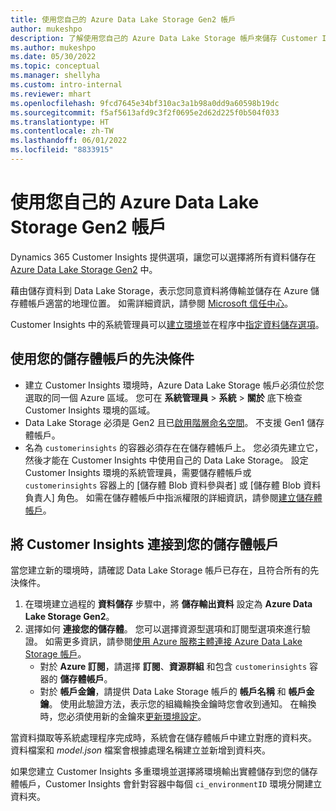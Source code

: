 ```yaml
---
title: 使用您自己的 Azure Data Lake Storage Gen2 帳戶
author: mukeshpo
description: 了解使用您自己的 Azure Data Lake Storage 帳戶來儲存 Customer Insights 資料的需求。
ms.author: mukeshpo
ms.date: 05/30/2022
ms.topic: conceptual
ms.manager: shellyha
ms.custom: intro-internal
ms.reviewer: mhart
ms.openlocfilehash: 9fcd7645e34bf310ac3a1b98a0dd9a60598b19dc
ms.sourcegitcommit: f5af5613afd9c3f2f0695e2d62d225f0b504f033
ms.translationtype: HT
ms.contentlocale: zh-TW
ms.lasthandoff: 06/01/2022
ms.locfileid: "8833915"
---
```

# <a name="use-your-own-azure-data-lake-storage-gen2-account"></a>使用您自己的 Azure Data Lake Storage Gen2 帳戶

Dynamics 365 Customer Insights 提供選項，讓您可以選擇將所有資料儲存在 [Azure Data Lake Storage Gen2](/azure/storage/blobs/data-lake-storage-introduction) 中。

藉由儲存資料到 Data Lake Storage，表示您同意資料將傳輸並儲存在 Azure 儲存體帳戶適當的地理位置。 如需詳細資訊，請參閱 [Microsoft 信任中心](https://www.microsoft.com/trust-center)。

Customer Insights 中的系統管理員可以[建立環境](create-environment.md)並在程序中[指定資料儲存選項](create-environment.md#step-2-configure-data-storage)。

## <a name="prerequisites-to-use-your-storage-account"></a>使用您的儲存體帳戶的先決條件

- 建立 Customer Insights 環境時，Azure Data Lake Storage 帳戶必須位於您選取的同一個 Azure 區域。 您可在 **系統管理員** > **系統** > **關於** 底下檢查 Customer Insights 環境的區域。
- Data Lake Storage 必須是 Gen2 且已[啟用階層命名空間](/azure/storage/blobs/create-data-lake-storage-account)。 不支援 Gen1 儲存體帳戶。
- 名為 `customerinsights` 的容器必須存在在儲存體帳戶上。 您必須先建立它，然後才能在 Customer Insights 中使用自己的 Data Lake Storage。 設定 Customer Insights 環境的系統管理員，需要儲存體帳戶或 `customerinsights` 容器上的 [儲存體 Blob 資料參與者] 或 [儲存體 Blob 資料負責人] 角色。 如需在儲存體帳戶中指派權限的詳細資訊，請參閱[建立儲存體帳戶](/azure/storage/common/storage-account-create?toc=%2Fazure%2Fstorage%2Fblobs%2Ftoc.json&tabs=azure-portal)。

## <a name="connect-customer-insights-with-your-storage-account"></a>將 Customer Insights 連接到您的儲存體帳戶

當您建立新的環境時，請確認 Data Lake Storage 帳戶已存在，且符合所有的先決條件。

1. 在環境建立過程的 **資料儲存** 步驟中，將 **儲存輸出資料** 設定為 **Azure Data Lake Storage Gen2**。
1. 選擇如何 **連接您的儲存體**。 您可以選擇資源型選項和訂閱型選項來進行驗證。 如需更多資訊，請參閱[使用 Azure 服務主體連接 Azure Data Lake Storage 帳戶](connect-service-principal.md)。
   - 對於 **Azure 訂閱**，請選擇 **訂閱**、**資源群組** 和包含 `customerinsights` 容器的 **儲存體帳戶**。
   - 對於 **帳戶金鑰**，請提供 Data Lake Storage 帳戶的 **帳戶名稱** 和 **帳戶金鑰**。 使用此驗證方法，表示您的組織輪換金鑰時您會收到通知。 在輪換時，您必須使用新的金鑰來[更新環境設定](manage-environments.md#edit-an-existing-environment)。

當資料擷取等系統處理程序完成時，系統會在儲存體帳戶中建立對應的資料夾。 資料檔案和 *model.json* 檔案會根據處理名稱建立並新增到資料夾。

如果您建立 Customer Insights 多重環境並選擇將環境輸出實體儲存到您的儲存體帳戶，Customer Insights 會針對容器中每個 `ci_environmentID` 環境分開建立資料夾。
